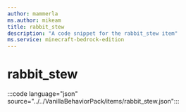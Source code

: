 ```yaml
---
author: mammerla
ms.author: mikeam
title: rabbit_stew
description: "A code snippet for the rabbit_stew item"
ms.service: minecraft-bedrock-edition
---
```


# rabbit_stew

:::code language="json" source="../../VanillaBehaviorPack/items/rabbit_stew.json":::
